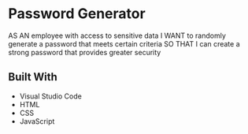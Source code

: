 # Password Generator 
AS AN employee with access to sensitive data
I WANT to randomly generate a password that meets certain criteria
SO THAT I can create a strong password that provides greater security

## Built With
* Visual Studio Code
* HTML
* CSS
* JavaScript 
